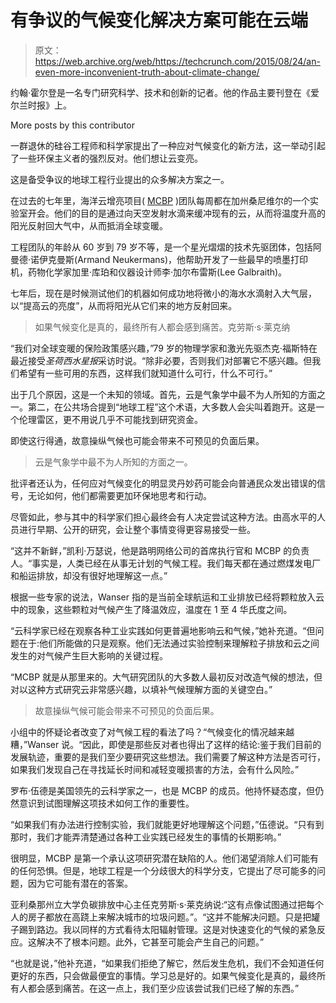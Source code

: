 # 有争议的气候变化解决方案可能在云端

> 原文：<https://web.archive.org/web/https://techcrunch.com/2015/08/24/an-even-more-inconvenient-truth-about-climate-change/>

约翰·霍尔登是一名专门研究科学、技术和创新的记者。他的作品主要刊登在《爱尔兰时报》上。

More posts by this contributor

一群退休的硅谷工程师和科学家提出了一种应对气候变化的新方法，这一举动引起了一些环保主义者的强烈反对。他们想让云变亮。

这是备受争议的地球工程行业提出的众多解决方案之一。

在过去的七年里，海洋云增亮项目( [MCBP](https://web.archive.org/web/20221204164240/http://www.mcbproject.org/) )团队每周都在加州桑尼维尔的一个实验室开会。他们的目的是通过向天空发射水滴来缓冲现有的云，从而将温度升高的阳光反射回大气中，从而抵消全球变暖。

工程团队的年龄从 60 岁到 79 岁不等，是一个星光熠熠的技术先驱团体，包括阿曼德·诺伊克曼斯(Armand Neukermans)，他帮助开发了一些最早的喷墨打印机，药物化学家加里·库珀和仪器设计师李·加尔布雷斯(Lee Galbraith)。

七年后，现在是时候测试他们的机器如何成功地将微小的海水水滴射入大气层，以“提高云的亮度”，从而将阳光从它们来的地方反射回来。

> 如果气候变化是真的，最终所有人都会感到痛苦。克劳斯·s·莱克纳

“我们对全球变暖的保险政策感兴趣，”79 岁的物理学家和激光先驱杰克·福斯特在最近接受*圣荷西水星报*采访时说。“除非必要，否则我们对部署它不感兴趣。但我们希望有一些可用的东西，这样我们就知道什么可行，什么不可行。”

出于几个原因，这是一个未知的领域。首先，云是气象学中最不为人所知的方面之一。第二，在公共场合提到“地球工程”这个术语，大多数人会尖叫着跑开。这是一个伦理雷区，更不用说几乎不可能找到研究资金。

即使这行得通，故意操纵气候也可能会带来不可预见的负面后果。

> 云是气象学中最不为人所知的方面之一。

批评者还认为，任何应对气候变化的明显灵丹妙药可能会向普通民众发出错误的信号，无论如何，他们都需要更加环保地思考和行动。

尽管如此，参与其中的科学家们担心最终会有人决定尝试这种方法。由高水平的人员进行早期、公开的研究，会让整个事情变得更容易接受一些。

“这并不新鲜，”凯利·万瑟说，他是路明网络公司的首席执行官和 MCBP 的负责人。“事实是，人类已经在从事无计划的气候工程。我们每天都在通过燃煤发电厂和船运排放，却没有很好地理解这一点。”

根据一些专家的说法，Wanser 指的是当前全球航运和工业排放已经将颗粒放入云中的现象，这些颗粒对气候产生了降温效应，温度在 1 至 4 华氏度之间。

“云科学家已经在观察各种工业实践如何更普遍地影响云和气候，”她补充道。“但问题在于:他们所能做的只是观察。他们无法通过实验控制来理解粒子排放和云之间发生的对气候产生巨大影响的关键过程。

“MCBP 就是从那里来的。大气研究团队的大多数人最初反对改造气候的想法，但对以这种方式研究云非常感兴趣，以填补气候理解方面的关键空白。”

> 故意操纵气候可能会带来不可预见的负面后果。

小组中的怀疑论者改变了对气候工程的看法了吗？“气候变化的情况越来越糟，”Wanser 说。“因此，即使是那些反对者也得出了这样的结论:鉴于我们目前的发展轨迹，重要的是我们至少要研究这些想法。我们需要了解这种方法是否可行，如果我们发现自己在寻找延长时间和减轻变暖损害的方法，会有什么风险。”

罗布·伍德是美国领先的云科学家之一，也是 MCBP 的成员。他持怀疑态度，但仍然意识到试图理解这项技术如何工作的重要性。

“如果我们有办法进行控制实验，我们就能更好地理解这个问题，”伍德说。“只有到那时，我们才能弄清楚通过各种工业实践已经发生的事情的长期影响。”

很明显，MCBP 是第一个承认这项研究潜在缺陷的人。他们渴望消除人们可能有的任何恐惧。但是，地球工程是一个分歧很大的科学分支，它提出了尽可能多的问题，因为它可能有潜在的答案。

亚利桑那州立大学负碳排放中心主任克劳斯·s·莱克纳说:“这有点像试图通过把每个人的房子都放在高跷上来解决城市的垃圾问题。”。“这并不能解决问题。只是把罐子踢到路边。我以同样的方式看待太阳辐射管理。这是对快速变化的气候的紧急反应。这解决不了根本问题。此外，它甚至可能会产生自己的问题。”

“也就是说，”他补充道，“如果我们拒绝了解它，然后发生危机，我们不会知道任何更好的东西，只会做最便宜的事情。学习总是好的。如果气候变化是真的，最终所有人都会感到痛苦。在这一点上，我们至少应该尝试我们已经了解的东西。”